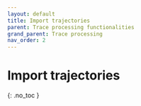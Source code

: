 ```yaml
---
layout: default
title: Import trajectories
parent: Trace processing functionalities
grand_parent: Trace processing
nav_order: 2
---
```


# Import trajectories
{: .no_toc }